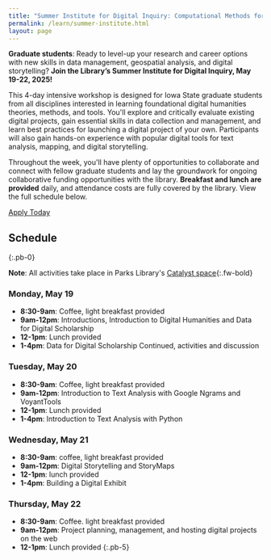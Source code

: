 ```yaml
---
title: "Summer Institute for Digital Inquiry: Computational Methods for Grad Students"
permalink: /learn/summer-institute.html
layout: page
---
```


**Graduate students**: Ready to level-up your research and career options with new skills in data management, geospatial analysis, and digital storytelling? 
**Join the Library’s Summer Institute for Digital Inquiry, May 19-22, 2025!**

This 4-day intensive workshop is designed for Iowa State graduate students from all disciplines interested in learning foundational digital humanities theories, methods, and tools. 
You'll explore and critically evaluate existing digital projects, gain essential skills in data collection and management, and learn best practices for launching a digital project of your own. 
Participants will also gain hands-on experience with popular digital tools for text analysis, mapping, and digital storytelling.

Throughout the week, you'll have plenty of opportunities to collaborate and connect with fellow graduate students and lay the groundwork for ongoing collaborative funding opportunities with the library. 
**Breakfast and lunch are provided** daily, and attendance costs are fully covered by the library. 
View the full schedule below.

<a class="btn btn-primary btn-lg" href="">Apply Today</a>

## Schedule
{:.pb-0}

**Note**: All activities take place in Parks Library's [Catalyst space](https://www.lib.iastate.edu/visit-and-study/creation-and-learning-spaces/catalyst){:.fw-bold}

### Monday, May 19 

- **8:30-9am**: Coffee, light breakfast provided
- **9am-12pm**: Introductions, Introduction to Digital Humanities and Data for Digital Scholarship
- **12-1pm**: Lunch provided
- **1-4pm**: Data for Digital Scholarship Continued, activities and discussion

### Tuesday, May 20

- **8:30-9am**: Coffee, light breakfast provided
- **9am-12pm**: Introduction to Text Analysis with Google Ngrams and VoyantTools 
- **12-1pm**: Lunch provided
- **1-4pm**: Introduction to Text Analysis with Python 

### Wednesday, May 21

- **8:30-9am**: coffee, light breakfast provided
- **9am-12pm**: Digital Storytelling and StoryMaps 
- **12-1pm**: lunch provided
- **1-4pm**: Building a Digital Exhibit 

### Thursday, May 22

- **8:30-9am**: Coffee. light breakfast provided
- **9am-12pm**: Project planning, management, and hosting digital projects on the web 
- **12-1pm**: Lunch provided
{:.pb-5}
